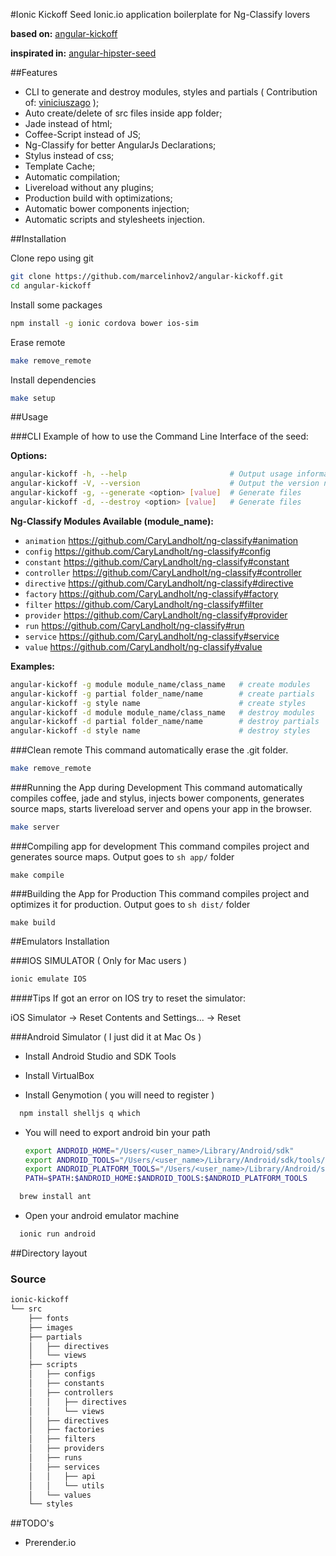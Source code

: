 #Ionic Kickoff Seed
Ionic.io application boilerplate for Ng-Classify lovers

__based on:__ [angular-kickoff](https://github.com/marcelinhov2/angular-kickoff)

__inspirated in:__ [angular-hipster-seed](https://github.com/t3chnoboy/angular-hipster-seed)


##Features
* CLI to generate and destroy modules, styles and partials ( Contribution of: [viniciuszago](https://github.com/viniciuszago) );
* Auto create/delete of src files inside app folder;
* Jade instead of html;
* Coffee-Script instead of JS;
* Ng-Classify for better AngularJs Declarations;
* Stylus instead of css;
* Template Cache;
* Automatic compilation;
* Livereload without any plugins;
* Production build with optimizations;
* Automatic bower components injection;
* Automatic scripts and stylesheets injection.

##Installation

Clone repo using git
```sh
git clone https://github.com/marcelinhov2/angular-kickoff.git
cd angular-kickoff
```
Install some packages
```sh
npm install -g ionic cordova bower ios-sim
```
Erase remote
```sh
make remove_remote
```
Install dependencies
```sh
make setup
```

##Usage

###CLI
Example of how to use the Command Line Interface of the seed:

__Options:__
```sh
angular-kickoff -h, --help                       # Output usage information
angular-kickoff -V, --version                    # Output the version number
angular-kickoff -g, --generate <option> [value]  # Generate files
angular-kickoff -d, --destroy <option> [value]   # Generate files
```

__Ng-Classify Modules Available (module_name):__ 

* ```animation```  https://github.com/CaryLandholt/ng-classify#animation
* ```config```     https://github.com/CaryLandholt/ng-classify#config
* ```constant```   https://github.com/CaryLandholt/ng-classify#constant
* ```controller``` https://github.com/CaryLandholt/ng-classify#controller 
* ```directive```  https://github.com/CaryLandholt/ng-classify#directive
* ```factory```    https://github.com/CaryLandholt/ng-classify#factory
* ```filter```     https://github.com/CaryLandholt/ng-classify#filter
* ```provider```   https://github.com/CaryLandholt/ng-classify#provider
* ```run```        https://github.com/CaryLandholt/ng-classify#run
* ```service```    https://github.com/CaryLandholt/ng-classify#service
* ```value```      https://github.com/CaryLandholt/ng-classify#value

__Examples:__ 
```sh
angular-kickoff -g module module_name/class_name   # create modules
angular-kickoff -g partial folder_name/name        # create partials
angular-kickoff -g style name                      # create styles
angular-kickoff -d module module_name/class_name   # destroy modules
angular-kickoff -d partial folder_name/name        # destroy partials
angular-kickoff -d style name                      # destroy styles
```

###Clean remote
This command automatically erase the .git folder.
```sh
make remove_remote
```

###Running the App during Development
This command automatically compiles coffee, jade and stylus, injects bower components, generates source maps, starts livereload server and opens your app in the browser.
```sh
make server
```

###Compiling app for development
This command compiles project and generates source maps. Output goes to ```sh app/``` folder
```
make compile
```

###Building the App for Production
This command compiles project and optimizes it for production. Output goes to ```sh dist/``` folder
```
make build
```

##Emulators Installation

###IOS SIMULATOR ( Only for Mac users )
```sh
ionic emulate IOS
```

####Tips
If got an error on IOS try to reset the simulator:

iOS Simulator -> Reset Contents and Settings... -> Reset

###Android Simulator ( I just did it at Mac Os )

* Install Android Studio and SDK Tools

* Install VirtualBox 

* Install Genymotion ( you will need to register )

```sh
  npm install shelljs q which
```

* You will need to export android bin your path

	```sh
    export ANDROID_HOME="/Users/<user_name>/Library/Android/sdk"
    export ANDROID_TOOLS="/Users/<user_name>/Library/Android/sdk/tools/"
    export ANDROID_PLATFORM_TOOLS="/Users/<user_name>/Library/Android/sdk/platform-tools/"
    PATH=$PATH:$ANDROID_HOME:$ANDROID_TOOLS:$ANDROID_PLATFORM_TOOLS
  ```

```sh
  brew install ant
```

* Open your android emulator machine

```sh
  ionic run android
```


##Directory layout

### Source

```sh
ionic-kickoff
└── src
    ├── fonts
    ├── images
    ├── partials
    │   ├── directives
    │   └── views
    ├── scripts
    │   ├── configs
    │   ├── constants
    │   ├── controllers
    │   │   ├── directives
    │   │   └── views
    │   ├── directives
    │   ├── factories
    │   ├── filters
    │   ├── providers
    │   ├── runs
    │   ├── services
    │   │   ├── api
    │   │   └── utils
    │   └── values
    └── styles
```

##TODO's
* Prerender.io
